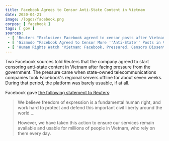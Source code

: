 ```yaml
---
title: Facebook Agrees to Censor Anti-State Content in Vietnam
date: 2020-04-21
image: /logos/facebook.png
corpos: [ facebook ]
tags: [ gov ]
sources:
 - [ 'Reuters "Exclusive: Facebook agreed to censor posts after Vietnam slowed traffic - sources" by James Pearson (21 Apr 2020)', 'archive.vn/fwUxl' ]
 - [ 'Gizmodo "Facebook Agreed to Censor More ''Anti-State'' Posts in Vietnam After State Telcos Tanked Its Traffic" by Tom McKay (22 Apr 2020)', 'archive.vn/sRXhl' ]
 - [ 'Human Rights Watch "Vietnam: Facebook, Pressured, Censors Dissent" (23 Apr 2020)', 'archive.vn/Ur7Us' ]
---
```


Two Facebook sources told Reuters that the company agreed to start censoring anti-state content in Vietnam after facing pressure from the government.
The pressure came when state-owned telecommunications companies took Facebook's regional servers offline for about seven weeks.
During that period, the platform was barely usuable, if at all.

Facebook gave [the following statement to Reuters](https://archive.vn/fwUxl#selection-599.0-603.150):
> We believe freedom of expression is a fundamental human right, and work hard
> to protect and defend this important civil liberty around the world ...
>
> However, we have taken this action to ensure our services remain available
> and usable for millions of people in Vietnam, who rely on them every day.
